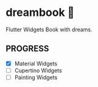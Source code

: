 # dreambook 🌌

Flutter Widgets Book with dreams.

## PROGRESS
- [x] Material Widgets
- [ ] Cupertino Widgets
- [ ] Painting Widgets
